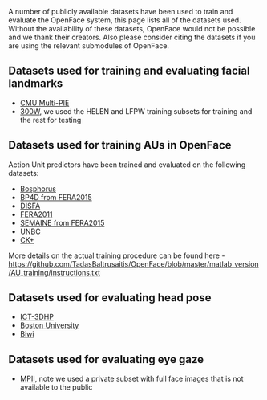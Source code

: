 A number of publicly available datasets have been used to train and evaluate the OpenFace system, this page lists all of the datasets used. Without the availability of these datasets, OpenFace would not be possible and we thank their creators. Also please consider citing the datasets if you are using the relevant submodules of OpenFace.

## Datasets used for training and evaluating facial landmarks
- [CMU Multi-PIE](http://www.cs.cmu.edu/afs/cs/project/PIE/MultiPie/Multi-Pie/Home.html)
- [300W](https://ibug.doc.ic.ac.uk/resources/facial-point-annotations/), we used the HELEN and LFPW training subsets for training and the rest for testing

## Datasets used for training AUs in OpenFace

Action Unit predictors have been trained and evaluated on the following datasets:
- [Bosphorus](http://bosphorus.ee.boun.edu.tr/)
- [BP4D from FERA2015](http://sspnet.eu/fera2015/)
- [DISFA](http://www.engr.du.edu/mmahoor/DISFA.htm)
- [FERA2011](http://sspnet.eu/fera2011/fera2011data/)
- [SEMAINE from FERA2015](http://sspnet.eu/fera2015/)
- [UNBC](http://www.pitt.edu/~emotion/um-spread.htm)
- [CK+](http://www.pitt.edu/~emotion/ck-spread.htm)

More details on the actual training procedure can be found here - https://github.com/TadasBaltrusaitis/OpenFace/blob/master/matlab_version/AU_training/instructions.txt

## Datasets used for evaluating head pose

- [ICT-3DHP](http://projects.ict.usc.edu/3dhp/)
- [Boston University](http://www.cs.bu.edu/groups/ivc/data.php)
- [Biwi](https://data.vision.ee.ethz.ch/cvl/gfanelli/head_pose/head_forest.html)

## Datasets used for evaluating eye gaze

- [MPII](https://www.mpi-inf.mpg.de/departments/computer-vision-and-multimodal-computing/research/gaze-based-human-computer-interaction/appearance-based-gaze-estimation-in-the-wild/), note we used a private subset with full face images that is not available to the public